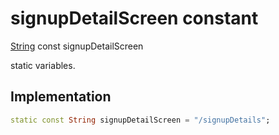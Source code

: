 


# signupDetailScreen constant







[String](https://api.flutter.dev/flutter/dart-core/String-class.html) const signupDetailScreen
  




<p>static variables.</p>



## Implementation

```dart
static const String signupDetailScreen = "/signupDetails";
```







